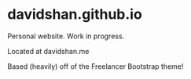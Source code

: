 # davidshan.github.io
Personal website. Work in progress.

Located at davidshan.me

Based (heavily) off of the Freelancer Bootstrap theme!
